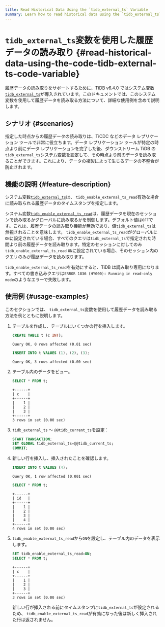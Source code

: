 ```yaml
---
title: Read Historical Data Using the `tidb_external_ts` Variable
summary: Learn how to read historical data using the `tidb_external_ts` variable.
---
```


# <code>tidb_external_ts</code>変数を使用した履歴データの読み取り {#read-historical-data-using-the-code-tidb-external-ts-code-variable}

履歴データの読み取りをサポートするために、TiDB v6.4.0 ではシステム変数[<a href="/system-variables.md#tidb_external_ts-new-in-v640">`tidb_external_ts`</a>](/system-variables.md#tidb_external_ts-new-in-v640)が導入されています。このドキュメントでは、このシステム変数を使用して履歴データを読み取る方法について、詳細な使用例を含めて説明します。

## シナリオ {#scenarios}

指定した時点からの履歴データの読み取りは、TiCDC などのデータ レプリケーション ツールで非常に役立ちます。データ レプリケーション ツールが特定の時点より前にデータ レプリケーションを完了した後、ダウンストリーム TiDB の`tidb_external_ts`システム変数を設定して、その時点より前のデータを読み取ることができます。これにより、データの複製によって生じるデータの不整合が防止されます。

## 機能の説明 {#feature-description}

システム変数[<a href="/system-variables.md#tidb_external_ts-new-in-v640">`tidb_external_ts`</a>](/system-variables.md#tidb_external_ts-new-in-v640)は、 `tidb_enable_external_ts_read`有効な場合に読み取られる履歴データのタイムスタンプを指定します。

システム変数[<a href="/system-variables.md#tidb_enable_external_ts_read-new-in-v640">`tidb_enable_external_ts_read`</a>](/system-variables.md#tidb_enable_external_ts_read-new-in-v640)は、履歴データを現在のセッションで読み取るかグローバルに読み取るかを制御します。デフォルト値は`OFF`です。これは、履歴データの読み取り機能が無効であり、値`tidb_external_ts`は無視されることを意味します。 `tidb_enable_external_ts_read`がグローバルに`ON`に設定されている場合、すべてのクエリは`tidb_external_ts`で指定された時間より前の履歴データを読み取ります。特定のセッションに対してのみ`tidb_enable_external_ts_read` `ON`に設定されている場合、そのセッション内のクエリのみが履歴データを読み取ります。

`tidb_enable_external_ts_read`を有効にすると、TiDB は読み取り専用になります。すべての書き込みクエリは`ERROR 1836 (HY000): Running in read-only mode`のようなエラーで失敗します。

## 使用例 {#usage-examples}

このセクションでは、 `tidb_external_ts`変数を使用して履歴データを読み取る方法を例とともに説明します。

1.  テーブルを作成し、テーブルにいくつかの行を挿入します。

    ```sql
    CREATE TABLE t (c INT);
    ```

    ```
    Query OK, 0 rows affected (0.01 sec)
    ```

    ```sql
    INSERT INTO t VALUES (1), (2), (3);
    ```

    ```
    Query OK, 3 rows affected (0.00 sec)
    ```

2.  テーブル内のデータをビュー。

    ```sql
    SELECT * FROM t;
    ```

    ```
    +------+
    | c    |
    +------+
    |    1 |
    |    2 |
    |    3 |
    +------+
    3 rows in set (0.00 sec)
    ```

3.  `tidb_external_ts` ～ `@@tidb_current_ts`を設定：

    ```sql
    START TRANSACTION;
    SET GLOBAL tidb_external_ts=@@tidb_current_ts;
    COMMIT;
    ```

4.  新しい行を挿入し、挿入されたことを確認します。

    ```sql
    INSERT INTO t VALUES (4);
    ```

    ```
    Query OK, 1 row affected (0.001 sec)
    ```

    ```sql
    SELECT * FROM t;
    ```

    ```
    +------+
    | id   |
    +------+
    |    1 |
    |    2 |
    |    3 |
    |    4 |
    +------+
    4 rows in set (0.00 sec)
    ```

5.  `tidb_enable_external_ts_read`から`ON`を設定し、テーブル内のデータを表示します。

    ```sql
    SET tidb_enable_external_ts_read=ON;
    SELECT * FROM t;
    ```

    ```
    +------+
    | c    |
    +------+
    |    1 |
    |    2 |
    |    3 |
    +------+
    3 rows in set (0.00 sec)
    ```

    新しい行が挿入される前にタイムスタンプに`tidb_external_ts`が設定されるため、 `tidb_enable_external_ts_read`が有効になった後は新しく挿入された行は返されません。
